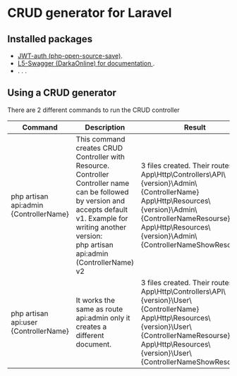 # CRUD generator for Laravel
## Installed packages

- [JWT-auth (php-open-source-save)](https://github.com/PHP-Open-Source-Saver/jwt-auth).
- [L5-Swagger (DarkaOnline) for documentation ](https://github.com/DarkaOnLine/L5-Swagger).
- . . .

## Using a CRUD generator

There are 2 different commands to run the CRUD controller

| Command                                | Description                                                                                                                                                                                                          | Result                                                                                                                                                                                                                                     |
|----------------------------------------|----------------------------------------------------------------------------------------------------------------------------------------------------------------------------------------------------------------------|--------------------------------------------------------------------------------------------------------------------------------------------------------------------------------------------------------------------------------------------|
| php artisan api:admin {ControllerName} | This command creates CRUD Controller with Resource. Controller Controller name can be followed by version and accepts default v1. Example for writing another version: <br>php artisan api:admin (ControllerName) v2 | 3 files created. Their routes are:<br/>App\Http\Controllers\API\\{version}\Admin\\{ControllerName}<br/>App\Http\Resources\\{version}\Admin\\{ControllerNameResourse}<br/>App\Http\Resources\\{version}\Admin\\{ControllerNameShowResourse} | 
| php artisan api:user  {ControllerName} | It works the same as route api:admin only it creates a different document.                                                                                                                                           | 3 files created. Their routes are:<br/>App\Http\Controllers\API\\{version}\User\\{ControllerName}<br/>App\Http\Resources\\{version}\User\\{ControllerNameResourse}<br/>App\Http\Resources\\{version}\User\\{ControllerNameShowResourse}    |

